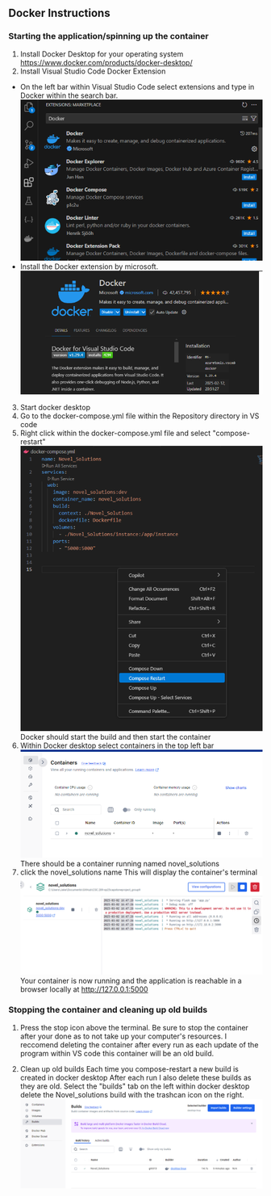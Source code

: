 ## Docker Instructions


### Starting the application/spinning up the container
1. Install Docker Desktop for your operating system
https://www.docker.com/products/docker-desktop/
2. Install Visual Studio Code Docker Extension
- On the left bar within Visual Studio Code select extensions and type in Docker within the search bar.
![alt text](image.png)
- Install the Docker extension by microsoft.
![alt text](image-1.png)

3. Start docker desktop
4. Go to the docker-compose.yml file within the Repository directory in VS code
5. Right click within the docker-compose.yml file and select "compose-restart"
![alt text](image-2.png)
Docker should start the build and then start the container
6. Within Docker desktop select containers in the top left bar
![alt text](image-3.png)
There should be a container running named novel_solutions
7. click the novel_solutions name
This will display the container's terminal 
![alt text](image-4.png)
Your container is now running and the application is reachable in a browser locally at http://127.0.0.1:5000


### Stopping the container and cleaning up old builds
1. Press the stop icon above the terminal. 
Be sure to stop the container after your done as to not take up your computer's resources.
I reccomend deleting the container after every run as each update of the program within VS code this container will be an old build.

2. Clean up old builds 
Each time you compose-restart a new build is created in docker desktop 
After each run I also delete these builds as they are old.
Select the "builds" tab on the left within docker desktop
delete the Novel_solutions build with the trashcan icon on the right.
![alt text](image-5.png)